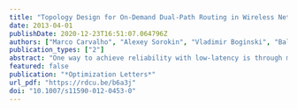 ```yaml
---
title: "Topology Design for On-Demand Dual-Path Routing in Wireless Networks"
date: 2013-04-01
publishDate: 2020-12-23T16:51:07.064796Z
authors: ["Marco Carvalho", "Alexey Sorokin", "Vladimir Boginski", "Balabhaskar Balasundaram"]
publication_types: ["2"]
abstract: "One way to achieve reliability with low-latency is through multi-path routing and transport protocols that build redundant delivery channels (or data paths) to reduce end-to-end packet losses and retransmissions. However, the applicability and effectiveness of such protocols are limited by the topological constraints of the underlying communication infrastructure. Multiple data delivery paths can only be constructed over networks that are capable of supporting multiple paths. In mission-critical wireless networks, the underlying network topology is directly affected by the terrain, location and environmental interferences, however the settings of the wireless radios at each node can be properly configured to compensate for these effects for multi-path support. In this work we investigate optimization models for topology designs that enable end-to-end dual-path support on a distributed wireless sensor network. We consider the case of a fixed sensor network with isotropic antennas, where the control variable for topology management is the transmission power on network nodes.  For optimization modeling, the network metrics of relevance are coverage, robustness and power utilization. The optimization models proposed in this work eliminate some of the typical assumptions made in the pertinent network design literature that are too strong in this application context."
featured: false
publication: "*Optimization Letters*"
url_pdf: "https://rdcu.be/b6a3j"
doi: "10.1007/s11590-012-0453-0"
---
```


